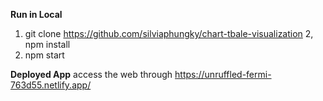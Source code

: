 **Run in Local**
1. git clone https://github.com/silviaphungky/chart-tbale-visualization
2, npm install
3. npm start

**Deployed App**
access the web through https://unruffled-fermi-763d55.netlify.app/
